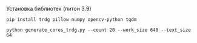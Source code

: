 Установка библиотек (питон 3.9)
```
pip install trdg pillow numpy opencv-python tqdm
```

```
python generate_cores_trdg.py --count 20 --work_size 640 --text_size 64
```